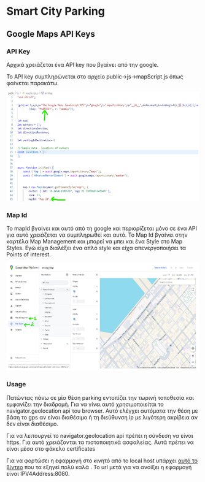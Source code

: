# Smart City Parking

## Google Maps API Keys

### API Key

Αρχικά χρειάζεται ένα API key που βγαίνει από την google.

Το API key συμπληρώνεται στο αρχείο public->js->mapScript.js όπως φαίνεται παρακάτω.

![API Key](./Presentations/readme-images/api-key.png)

### Map Id

Το mapId βγαίνει και αυτό από τη google και περιορίζεται μόνο σε ένα API για αυτό χρειάζεται να
συμπληρωθεί και αυτό. Το Map Id βγαίνει στην καρτέλα Map Management και μπορεί να μπει και
ένα Style στο Map Styles. Εγώ είχα διαλέξει ένα απλό style και είχα απενεργοποιήσει τα Points of interest.

![Map Id](./Presentations/readme-images/map-id.png)

### Usage

Πατώντας πάνω σε μία θέση parking εντοπίζει την τωρινή τοποθεσία και εμφανίζει την διαδρομή. Για να γίνει αυτό χρησιμοποιείται το navigator.geolocation api του browser. Αυτό ελέγχει αυτόματα την θέση με βάση το gps αν είναι διαθέσιμο ή τη διεύθυνση ip με λιγότερη ακρίβεια αν δεν είναι διαθέσιμο.

Για να λειτουργεί το navigator.geolocation api πρέπει η σύνδεση να είναι https. Για αυτό χρειάζονται τα πιστοποιητικά ασφαλείας. Αυτά πρέπει να είναι μέσα στο φάκελο certificates

Για να φορτώσει η εφαρμογή στο κινητό από το local host υπάρχει [αυτό το βίντεο](https://www.youtube.com/watch?v=sWu2P4IxO64) που τα εξηγεί πολύ καλά  . Το url μετά για να ανοίξει η εφαρμογή είναι IPV4Αddress:8080.
